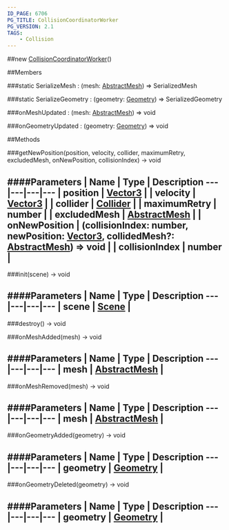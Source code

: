 ```yaml
---
ID_PAGE: 6706
PG_TITLE: CollisionCoordinatorWorker
PG_VERSION: 2.1
TAGS:
    - Collision
---
```

##new [CollisionCoordinatorWorker](page.php?p=6706)()


##Members

###static SerializeMesh : (mesh: [AbstractMesh](page.php?p=6657)) =&gt; SerializedMesh


###static SerializeGeometry : (geometry: [Geometry](page.php?p=6771)) =&gt; SerializedGeometry


###onMeshUpdated : (mesh: [AbstractMesh](page.php?p=6657)) =&gt; void


###onGeometryUpdated : (geometry: [Geometry](page.php?p=6771)) =&gt; void




##Methods

###getNewPosition(position, velocity, collider, maximumRetry, excludedMesh, onNewPosition, collisionIndex) &rarr; void

####Parameters
 | Name | Type | Description
---|---|---|---
 | position | [Vector3](page.php?p=6751) | 
 | velocity | [Vector3](page.php?p=6751) | 
 | collider | [Collider](page.php?p=6705) | 
 | maximumRetry | number | 
 | excludedMesh | [AbstractMesh](page.php?p=6657) | 
 | onNewPosition | (collisionIndex: number, newPosition: [Vector3](page.php?p=6751), collidedMesh?: [AbstractMesh](page.php?p=6657)) =&gt; void | 
 | collisionIndex | number | 
---

###init(scene) &rarr; void

####Parameters
 | Name | Type | Description
---|---|---|---
 | scene | [Scene](page.php?p=6662) | 
---

###destroy() &rarr; void


###onMeshAdded(mesh) &rarr; void

####Parameters
 | Name | Type | Description
---|---|---|---
 | mesh | [AbstractMesh](page.php?p=6657) | 
---

###onMeshRemoved(mesh) &rarr; void

####Parameters
 | Name | Type | Description
---|---|---|---
 | mesh | [AbstractMesh](page.php?p=6657) | 
---

###onGeometryAdded(geometry) &rarr; void

####Parameters
 | Name | Type | Description
---|---|---|---
 | geometry | [Geometry](page.php?p=6771) | 
---

###onGeometryDeleted(geometry) &rarr; void

####Parameters
 | Name | Type | Description
---|---|---|---
 | geometry | [Geometry](page.php?p=6771) | 
---
